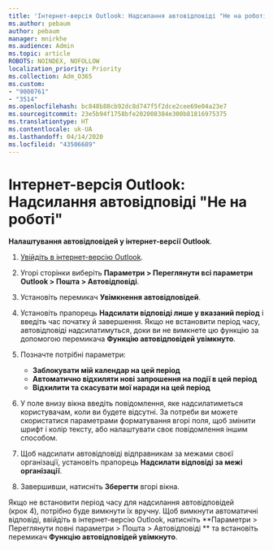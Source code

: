 ```yaml
---
title: 'Інтернет-версія Outlook: Надсилання автовідповіді "Не на роботі"'
ms.author: pebaum
author: pebaum
manager: mnirkhe
ms.audience: Admin
ms.topic: article
ROBOTS: NOINDEX, NOFOLLOW
localization_priority: Priority
ms.collection: Adm_O365
ms.custom:
- "9000761"
- "3514"
ms.openlocfilehash: bc848b88cb92dc8d747f5f2dce2cee69e04a23e7
ms.sourcegitcommit: 23e5b94f1758bfe202008384e300b81816975375
ms.translationtype: HT
ms.contentlocale: uk-UA
ms.lasthandoff: 04/14/2020
ms.locfileid: "43506689"
---
```

# <a name="outlook-on-the-web-send-out-of-office-replies"></a>Інтернет-версія Outlook: Надсилання автовідповіді "Не на роботі"

**Налаштування автовідповідей у інтернет-версії Outlook**.

1. [Увійдіть в інтернет-версію Outlook](https://support.office.com/uk-UA/article/how-to-sign-in-to-outlook-on-the-web-763fab4d-0138-4814-b450-37fc286bcb79).

2. Угорі сторінки виберіть **Параметри > Переглянути всі параметри Outlook > Пошта > Автовідповіді**.

3. Установіть перемикач **Увімкнення автовідповідей**.

4. Установіть прапорець **Надсилати відповіді лише у вказаний період** і введіть час початку й завершення. Якщо не встановити період часу, автовідповіді надсилатимуться, доки ви не вимкнете цю функцію за допомогою перемикача **Функцію автовідповідей увімкнуто**.

5. Позначте потрібні параметри:
    - **Заблокувати мій календар на цей період**
    - **Автоматично відхиляти нові запрошення на події в цей період**
    - **Відхилити та скасувати мої наради на цей період**

6. У поле внизу вікна введіть повідомлення, яке надсилатиметься користувачам, коли ви будете відсутні. За потреби ви можете скористатися параметрами форматування вгорі поля, щоб змінити шрифт і колір тексту, або налаштувати своє повідомлення іншим способом.

7. Щоб надсилати автовідповіді відправникам за межами своєї організації, установіть прапорець **Надсилати відповіді за межі організації**.

8. Завершивши, натисніть **Зберегти** вгорі вікна.

Якщо не встановити період часу для надсилання автовідповідей (крок 4), потрібно буде вимкнути їх вручну. Щоб вимкнути автоматичні відповіді, ввійдіть в інтернет-версію Outlook, натисніть **Параметри > Переглянути повні параметри > Пошта > Автовідповіді ** та встановіть перемикач **Функцію автовідповідей увімкнуто**.
